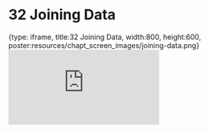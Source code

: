 # 32 Joining Data
 
{type: iframe, title:32 Joining Data, width:800, height:600, poster:resources/chapt_screen_images/joining-data.png}
![](https://datatrail-jhu.github.io/DataTrail/no_toc/joining-data.html)
 

 
